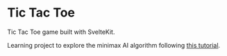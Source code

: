 # Tic Tac Toe

Tic Tac Toe game built with SvelteKit.

Learning project to explore the minimax AI algorithm following [this tutorial](https://alialaa.com/blog/tic-tac-toe-js).

